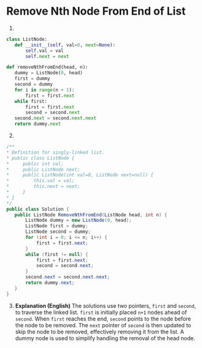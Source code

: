 # Remove Nth Node From End of List

1.
 ```python
class ListNode:
    def __init__(self, val=0, next=None):
        self.val = val
        self.next = next

def removeNthFromEnd(head, n):
    dummy = ListNode(0, head)
    first = dummy
    second = dummy
    for i in range(n + 1):
        first = first.next
    while first:
        first = first.next
        second = second.next
    second.next = second.next.next
    return dummy.next

```
2.
 ```csharp
/**
 * Definition for singly-linked list.
 * public class ListNode {
 *     public int val;
 *     public ListNode next;
 *     public ListNode(int val=0, ListNode next=null) {
 *         this.val = val;
 *         this.next = next;
 *     }
 * }
 */
public class Solution {
    public ListNode RemoveNthFromEnd(ListNode head, int n) {
        ListNode dummy = new ListNode(0, head);
        ListNode first = dummy;
        ListNode second = dummy;
        for (int i = 0; i <= n; i++) {
            first = first.next;
        }
        while (first != null) {
            first = first.next;
            second = second.next;
        }
        second.next = second.next.next;
        return dummy.next;
    }
}
```
3. **Explanation (English)** The solutions use two pointers, `first` and `second`, to traverse the linked list. `first` is initially placed `n+1` nodes ahead of `second`.  When `first` reaches the end, `second` points to the node before the node to be removed.  The `next` pointer of `second` is then updated to skip the node to be removed, effectively removing it from the list. A dummy node is used to simplify handling the removal of the head node.
	